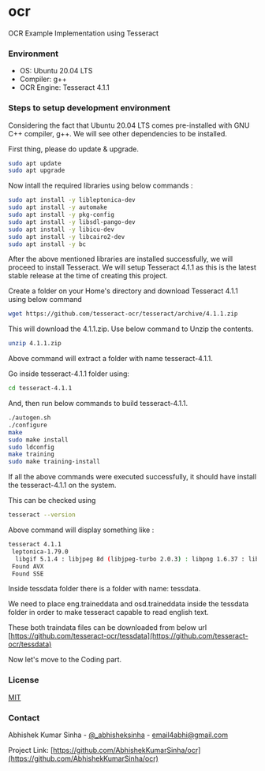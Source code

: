# ocr
OCR Example Implementation using Tesseract

### Environment
- OS: Ubuntu 20.04 LTS
- Compiler: g++
- OCR Engine: Tesseract 4.1.1

### Steps to setup development environment

Considering the fact that Ubuntu 20.04 LTS comes pre-installed with GNU C++ compiler, g++. We will see other dependencies to be installed.

First thing, please do update & upgrade.
```bash
sudo apt update
sudo apt upgrade
```

Now intall the required libraries using below commands :
```bash
sudo apt install -y libleptonica-dev
sudo apt install -y automake
sudo apt install -y pkg-config
sudo apt install -y libsdl-pango-dev
sudo apt install -y libicu-dev
sudo apt install -y libcairo2-dev
sudo apt install -y bc
```
After the above mentioned libraries are installed successfully, we will proceed to install Tesseract.
We will setup Tesseract 4.1.1 as this is the latest stable release at the time of creating this project.

Create a folder on your Home's directory and download Tesseract 4.1.1 using below command
```bash
wget https://github.com/tesseract-ocr/tesseract/archive/4.1.1.zip
```

This will download the 4.1.1.zip. Use below command to Unzip the contents.
```bash
unzip 4.1.1.zip
```
Above command will extract a folder with name tesseract-4.1.1.

Go inside tesseract-4.1.1 folder using:
```bash
cd tesseract-4.1.1
```
And, then run below commands to build tesseract-4.1.1.
```bash
./autogen.sh
./configure
make
sudo make install
sudo ldconfig
make training
sudo make training-install
```

If all the above commands were executed successfully, it should have install the tesseract-4.1.1 on the system.

This can be checked using
```bash
tesseract --version
```
Above command will display something like :
```bash
tesseract 4.1.1
 leptonica-1.79.0
  libgif 5.1.4 : libjpeg 8d (libjpeg-turbo 2.0.3) : libpng 1.6.37 : libtiff 4.1.0 : zlib 1.2.11 : libwebp 0.6.1 : libopenjp2 2.3.1
 Found AVX
 Found SSE
```
Inside tessdata folder there is a folder with name: tessdata.

We need to place eng.traineddata and osd.traineddata inside the tessdata folder in order to make tesseract capable to read english text.

These both traindata files can be downloaded from below url 
[https://github.com/tesseract-ocr/tessdata](https://github.com/tesseract-ocr/tessdata)

Now let's move to the Coding part.



### License
[MIT](https://choosealicense.com/licenses/mit/)

<!-- CONTACT -->
### Contact

Abhishek Kumar Sinha - [@_abhisheksinha](https://twitter.com/_abhisheksinha) - email4abhi@gmail.com

Project Link: [https://github.com/AbhishekKumarSinha/ocr](https://github.com/AbhishekKumarSinha/ocr)
